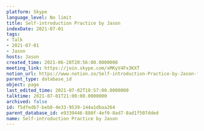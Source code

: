 ```yaml
---
platform: Skype
language_level: No limit
title: Self-introduction Practice by Jason
indexDate: 2021-07-01
tags:
- Talk
- 2021-07-01
- Jason
hosts: Jason
created_time: 2021-06-28T20:56:00.0000000
meeting_link: https://join.skype.com/xMKyV4Fx3KXT
notion_url: https://www.notion.so/Self-introduction-Practice-by-Jason-f5dfedb7beb84e339539144a1dbaa264
parent_type: database_id
object: page
last_edited_time: 2021-07-02T18:57:00.0000000
talktime: 2021-07-01T21:00:00.0000000
archived: false
id: f5dfedb7-beb8-4e33-9539-144a1dbaa264
parent_database_id: e9339446-880f-4ef0-8ad7-8ad1f507dded
name: Self-introduction Practice by Jason
---
```







